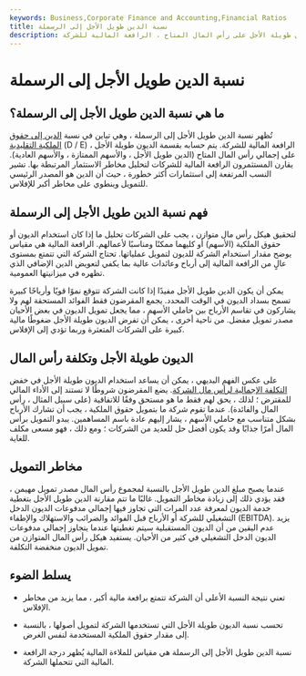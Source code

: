 ```yaml
---
keywords: Business,Corporate Finance and Accounting,Financial Ratios
title: نسبة الدين طويل الأجل إلى الرسملة
description: تُظهر نسبة الدين طويل الأجل إلى الرسملة ، المحسوبة بقسمة الديون طويلة الأجل على رأس المال المتاح ، الرافعة المالية للشركة.
---
```


# نسبة الدين طويل الأجل إلى الرسملة
## ما هي نسبة الدين طويل الأجل إلى الرسملة؟

تُظهر نسبة الدين طويل الأجل إلى الرسملة ، وهي تباين في نسبة [الدين إلى حقوق الملكية التقليدية](/debtequityratio) (D / E) ، الرافعة المالية للشركة. يتم حسابه بقسمة الديون طويلة الأجل على إجمالي رأس المال المتاح (الدين طويل الأجل ، والأسهم الممتازة ، والأسهم العادية). يقارن المستثمرون الرافعة المالية للشركات لتحليل مخاطر الاستثمار المرتبطة بها. تشير النسب المرتفعة إلى استثمارات أكثر خطورة ، حيث أن الدين هو المصدر الرئيسي للتمويل وينطوي على مخاطر أكبر للإفلاس.

## فهم نسبة الدين طويل الأجل إلى الرسملة

لتحقيق هيكل رأس مال متوازن ، يجب على الشركات تحليل ما إذا كان استخدام الديون أو حقوق الملكية (الأسهم) أو كليهما ممكنًا ومناسبًا لأعمالهم. الرافعة المالية هي مقياس يوضح مقدار استخدام الشركة للديون لتمويل عملياتها. تحتاج الشركة التي تتمتع بمستوى عالٍ من الرافعة المالية إلى أرباح وعائدات عالية بما يكفي لتعويض الدين الإضافي الذي تظهره في ميزانيتها العمومية.

يمكن أن يكون الدين طويل الأجل مفيدًا إذا كانت الشركة تتوقع نموًا قويًا وأرباحًا كبيرة تسمح بسداد الديون في الوقت المحدد. يجمع المقرضون فقط الفوائد المستحقة لهم ولا يشاركون في تقاسم الأرباح بين حاملي الأسهم ، مما يجعل تمويل الديون في بعض الأحيان مصدر تمويل مفضل. من ناحية أخرى ، يمكن أن تفرض الديون طويلة الأجل ضغوطًا مالية كبيرة على الشركات المتعثرة وربما تؤدي إلى الإفلاس.

## الديون طويلة الأجل وتكلفة رأس المال

على عكس الفهم البديهي ، يمكن أن يساعد استخدام الديون طويلة الأجل في خفض [التكلفة الإجمالية لرأس مال الشركة](/costofcapital). يضع المقرضون شروطًا لا تستند إلى الأداء المالي للمقترض ؛ لذلك ، يحق لهم فقط ما هو مستحق وفقًا للاتفاقية (على سبيل المثال ، رأس المال والفائدة). عندما تقوم شركة ما بتمويل حقوق الملكية ، يجب أن تشارك الأرباح بشكل متناسب مع حاملي الأسهم ، يشار إليهم عادة باسم المساهمين. يبدو التمويل برأس المال أمرًا جذابًا وقد يكون أفضل حل للعديد من الشركات ؛ ومع ذلك ، فهو مسعى مكلف للغاية.

## مخاطر التمويل

عندما يصبح مبلغ الدين طويل الأجل بالنسبة لمجموع رأس المال مصدر تمويل مهيمن ، فقد يؤدي ذلك إلى زيادة مخاطر التمويل. غالبًا ما تتم مقارنة الدين طويل الأجل بتغطية خدمة الديون لمعرفة عدد المرات التي تجاوز فيها إجمالي مدفوعات الديون الدخل التشغيلي للشركة أو الأرباح قبل الفوائد والضرائب والاستهلاك والإطفاء (EBITDA). يزيد عدم اليقين من أن الديون المستقبلية سيتم تغطيتها عندما يتجاوز إجمالي مدفوعات الديون الدخل التشغيلي في كثير من الأحيان. يستفيد هيكل رأس المال المتوازن من تمويل الديون منخفضة التكلفة.

## يسلط الضوء

- تعني نتيجة النسبة الأعلى أن الشركة تتمتع برافعة مالية أكبر ، مما يزيد من مخاطر الإفلاس.

- تحسب نسبة الديون طويلة الأجل التي تستخدمها الشركة لتمويل أصولها ، بالنسبة إلى مقدار حقوق الملكية المستخدمة لنفس الغرض.

- نسبة الدين طويل الأجل إلى الرسملة هي مقياس للملاءة المالية يُظهر درجة الرافعة المالية التي تتحملها الشركة.

